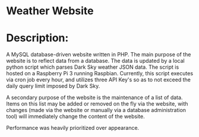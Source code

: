 # Weather Website 
# Description:  
A MySQL database-driven website written in PHP.  The main purpose of the website is to reflect data from a database.  The data is updated by a local python script which parses Dark Sky weather JSON data.  The script is hosted on a Raspberry Pi 3 running Raspbian.  Currently, this script executes via cron job every hour, and utilizes three API Key's so as to not exceed the daily query limit imposed by Dark Sky.

A secondary purpose of the website is the maintenance of a list of data.  Items on this list may be added or removed on the fly via the website, with changes (made via the website or manually via a database administration tool) will immediately change the content of the website.  

Performance was heavily prioritized over appearance.  
